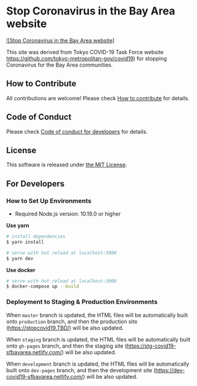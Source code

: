 # Stop Coronavirus in the Bay Area website

[![Stop Coronavirus in the Bay Area website]]()

This site was derived from Tokyo COVID-19 Task Force website https://github.com/tokyo-metropolitan-gov/covid19) for stopping Coronavirus for the Bay Area communities.

## How to Contribute

All contributions are welcome!
Please check [How to contribute](./.github/CONTRIBUTING_EN.md) for details.

## Code of Conduct

Please check [Code of conduct for developers](./.github/CODE_OF_CONDUCT_EN.md) for details.

## License
This software is released under [the MIT License](./LICENSE.txt).

## For Developers

### How to Set Up Environments

- Required Node.js version: 10.19.0 or higher

**Use yarn**
``` bash
# install dependencies
$ yarn install

# serve with hot reload at localhost:3000
$ yarn dev
```

**Use docker**
```bash
# serve with hot reload at localhost:3000
$ docker-compose up --build
```

### Deployment to Staging & Production Environments

When `master` branch is updated, the HTML files will be automatically built onto `production` branch,
and then the production site (https://stopcovid19.TBD/) will be also updated.

When `staging` branch is updated, the HTML files will be automatically built onto `gh-pages` branch,
and then the staging site (https://stg-covid19-sfbayarea.netlify.com/) will be also updated.

When `development` branch is updated, the HTML files will be automatically built onto `dev-pages` branch,
and then the development site (https://dev-covid19-sfbayarea.netlify.com/) will be also updated.
